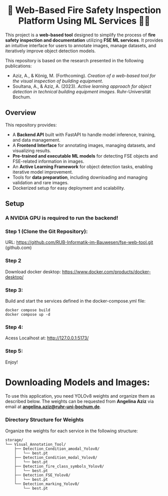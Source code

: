 </div>

<h1 align="center">🧯 Web-Based Fire Safety Inspection Platform Using ML Services 🤖📸</h1>
<p align="center">

This project is a **web-based tool** designed to simplify the process of **fire safety inspection and documentation** utilizing **FSE ML services**. 
It provides an intuitive interface for users to annotate images, manage datasets, and iteratively improve object detection models. 

This repository is based on the research presented in the following publications:
- Aziz, A., & König, M. (Forthcoming). *Creation of a web-based tool for the visual inspection of building equipment*.
- Soultana, A., & Aziz, A. (2023). *Active learning approach for object detection in technical building equipment images*. Ruhr-Universität Bochum.


## Overview


This repository provides:
- A **Backend API** built with FastAPI to handle model inference, training, and data management.
- A **Frontend Interface** for annotating images, managing datasets, and visualizing results.
- **Pre-trained and executable ML models** for detecting FSE objects and FSE-related information in images.
- An **Active Learning Framework** for object detection tasks, enabling iterative model improvement.
- Tools for **data preparation**, including downloading and managing validation and rare images.
- Dockerized setup for easy deployment and scalability.

## Setup
### A NVIDIA GPU is required to run the backend!

### Step 1 (Clone the Git Repository):
URL: https://github.com/RUB-Informatik-im-Bauwesen/fse-web-tool.git (github.com)
### Step 2
Download docker desktop: https://www.docker.com/products/docker-desktop/
### Step 3:
Build and start the services defined in the docker-compose.yml file:
```
docker compose build
docker compose up -d
```

### Step 4:
Acess Localhost at: http://127.0.0.1:5173/

### Step 5:
Enjoy!


# Downloading Models and Images:
To use this application, you need YOLOv8 weights and organize them as described below. The weights can be requested from **Angelina Aziz** via email at **angelina.aziz@ruhr-uni-bochum.de**.

### Directory Structure for Weights
Organize the weights for each service in the following structure:
```plaintext
storage/
└── Visual_Annotation_Tool/
    ├── Detection_Condition_amodal_Yolov8/
    │   └── best.pt
    ├── Detection_Condition_modal_Yolov8/
    │   └── best.pt
    ├── Detection_fire_class_symbols_Yolov8/
    │   └── best.pt
    ├── Detection_FSE_Yolov8/
    │   └── best.pt
    └── Detection_marking_Yolov8/
        └── best.pt
```
